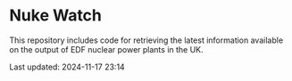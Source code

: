 # Nuke Watch

This repository includes code for retrieving the latest information available on the output of EDF nuclear power plants in the UK.

Last updated: 2024-11-17 23:14